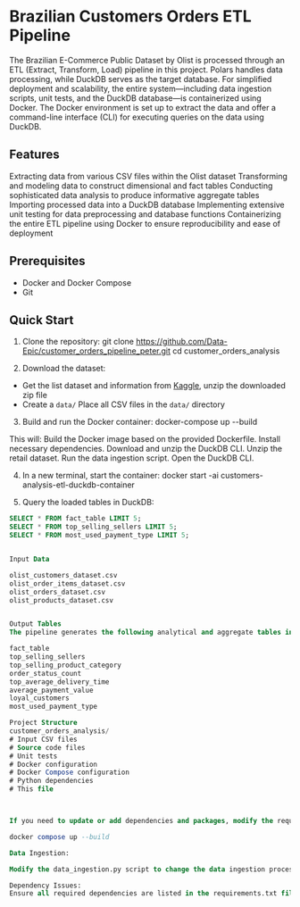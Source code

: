 # Brazilian Customers Orders ETL Pipeline

The Brazilian E-Commerce Public Dataset by Olist is processed through an ETL (Extract, Transform, Load) pipeline in this project. Polars handles data processing, while DuckDB serves as the target database. For simplified deployment and scalability, the entire system—including data ingestion scripts, unit tests, and the DuckDB database—is containerized using Docker. The Docker environment is set up to extract the data and offer a command-line interface (CLI) for executing queries on the data using DuckDB.

## Features
Extracting data from various CSV files within the Olist dataset
Transforming and modeling data to construct dimensional and fact tables
Conducting sophisticated data analysis to produce informative aggregate tables
Importing processed data into a DuckDB database
Implementing extensive unit testing for data preprocessing and database functions
Containerizing the entire ETL pipeline using Docker to ensure reproducibility and ease of deployment

## Prerequisites

- Docker and Docker Compose
- Git

## Quick Start

1. Clone the repository:
git clone https://github.com/Data-Epic/customer_orders_pipeline_peter.git
cd customer_orders_analysis

2. Download the dataset:
- Get the list dataset and information from [Kaggle](https://www.kaggle.com/datasets/olistbr/brazilian-ecommerce), unzip the downloaded zip file
- Create a `data/` Place all CSV files in the `data/` directory

3. Build and run the Docker container:
docker-compose up --build

This will:
Build the Docker image based on the provided Dockerfile.
Install necessary dependencies.
Download and unzip the DuckDB CLI.
Unzip the retail dataset.
Run the data ingestion script.
Open the DuckDB CLI.

4. In a new terminal, start the container:
docker start -ai customers-analysis-etl-duckdb-container

5. Query the loaded tables in DuckDB:
```sql
SELECT * FROM fact_table LIMIT 5;
SELECT * FROM top_selling_sellers LIMIT 5;
SELECT * FROM most_used_payment_type LIMIT 5;


Input Data

olist_customers_dataset.csv
olist_order_items_dataset.csv
olist_orders_dataset.csv
olist_products_dataset.csv


Output Tables
The pipeline generates the following analytical and aggregate tables in DuckDB:

fact_table
top_selling_sellers
top_selling_product_category
order_status_count
top_average_delivery_time
average_payment_value
loyal_customers
most_used_payment_type

Project Structure
customer_orders_analysis/
# Input CSV files
# Source code files
# Unit tests
# Docker configuration
# Docker Compose configuration
# Python dependencies
# This file



If you need to update or add dependencies and packages, modify the requirements.txt file and rebuild the Docker image using:

docker compose up --build

Data Ingestion:

Modify the data_ingestion.py script to change the data ingestion process according to your requirements.

Dependency Issues:
Ensure all required dependencies are listed in the requirements.txt file.